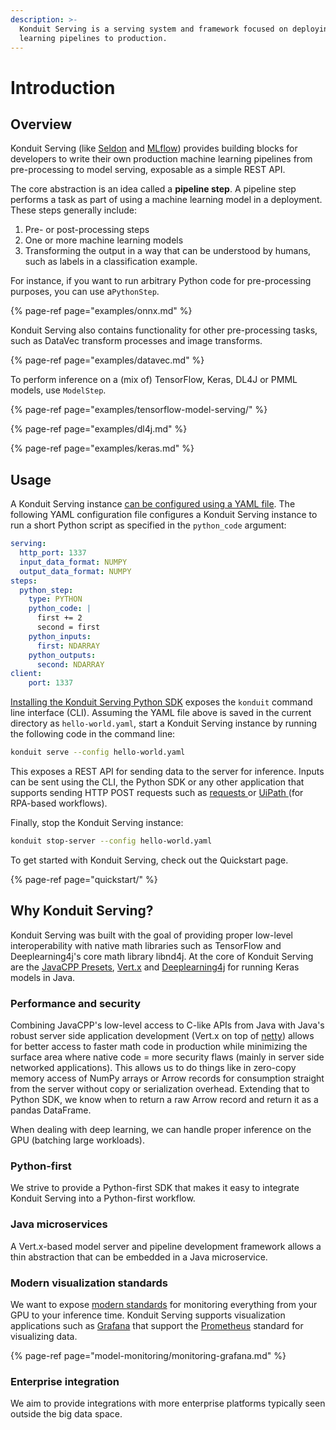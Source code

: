 ```yaml
---
description: >-
  Konduit Serving is a serving system and framework focused on deploying machine
  learning pipelines to production.
---
```


# Introduction

## Overview

Konduit Serving \(like [Seldon](http://seldon.io/) and [MLflow](http://mlflow.org/)\) provides building blocks for developers to write their own production machine learning pipelines from pre-processing to model serving, exposable as a simple REST API.

The core abstraction is an idea called a **pipeline step**. A pipeline step performs a task as part of using a machine learning model in a deployment. These steps generally include:

1. Pre- or post-processing steps
2. One or more machine learning models
3. Transforming the output in a way that can be understood by humans, such as labels in a classification example.

For instance, if you want to run arbitrary Python code for pre-processing purposes, you can use a`PythonStep`.

{% page-ref page="examples/onnx.md" %}

Konduit Serving also contains functionality for other pre-processing tasks, such as DataVec transform processes and image transforms.

{% page-ref page="examples/datavec.md" %}

To perform inference on a \(mix of\) TensorFlow, Keras, DL4J or PMML models, use `ModelStep`.

{% page-ref page="examples/tensorflow-model-serving/" %}

{% page-ref page="examples/dl4j.md" %}

{% page-ref page="examples/keras.md" %}

## Usage

A Konduit Serving instance [can be configured using a YAML file](yaml-configurations.md). The following YAML configuration file configures a Konduit Serving instance to run a short Python script as specified in the `python_code` argument:

```yaml
serving:
  http_port: 1337
  input_data_format: NUMPY
  output_data_format: NUMPY
steps:
  python_step:
    type: PYTHON
    python_code: |
      first += 2
      second = first
    python_inputs:
      first: NDARRAY
    python_outputs:
      second: NDARRAY
client:
    port: 1337
```

[Installing the Konduit Serving Python SDK](installation.md) exposes the `konduit` command line interface \(CLI\). Assuming the YAML file above is saved in the current directory as `hello-world.yaml`, start a Konduit Serving instance by running the following code in the command line:

```bash
konduit serve --config hello-world.yaml
```

This exposes a REST API for sending data to the server for inference. Inputs can be sent using the CLI, the Python SDK or any other application that supports sending HTTP POST requests such as [requests ](https://requests.readthedocs.io/en/master/)or [UiPath ](https://docs.uipath.com/activities/docs/http-client)\(for RPA-based workflows\). 

Finally, stop the Konduit Serving instance: 

```bash
konduit stop-server --config hello-world.yaml
```

To get started with Konduit Serving, check out the Quickstart page.

{% page-ref page="quickstart/" %}

## Why Konduit Serving?

Konduit Serving was built with the goal of providing proper low-level interoperability with native math libraries such as TensorFlow and Deeplearning4j's core math library libnd4j. At the core of Konduit Serving are the [JavaCPP Presets](https://github.com/bytedeco/javacpp-presets), [Vert.x](http://vertx.io) and [Deeplearning4j](http://deeplearning4j.org) for running Keras models in Java.

### Performance and security

Combining JavaCPP's low-level access to C-like APIs from Java with Java's robust server side application development \(Vert.x on top of [netty](http://netty.io/)\) allows for better access to faster math code in production while minimizing the surface area where native code = more security flaws \(mainly in server side networked applications\). This allows us to do things like in zero-copy memory access of NumPy arrays or Arrow records for consumption straight from the server without copy or serialization overhead. Extending that to Python SDK, we know when to return a raw Arrow record and return it as a pandas DataFrame.

When dealing with deep learning, we can handle proper inference on the GPU \(batching large workloads\).

### Python-first

We strive to provide a Python-first SDK that makes it easy to integrate Konduit Serving into a Python-first workflow.

### Java microservices

A Vert.x-based model server and pipeline development framework allows a thin abstraction that can be embedded in a Java microservice.

### Modern visualization standards

We want to expose [modern standards](http://prometheus.io/) for monitoring everything from your GPU to your inference time. Konduit Serving supports visualization applications such as [Grafana](http://grafana.com) that support the [Prometheus](https://prometheus.io/) standard for visualizing data.

{% page-ref page="model-monitoring/monitoring-grafana.md" %}

### Enterprise integration

We aim to provide integrations with more enterprise platforms typically seen outside the big data space.


